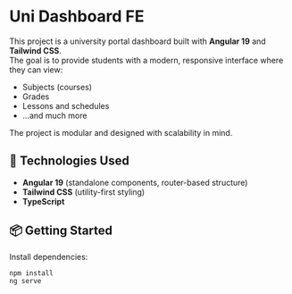 # Uni Dashboard FE

This project is a university portal dashboard built with **Angular 19** and **Tailwind CSS**.  
The goal is to provide students with a modern, responsive interface where they can view:

- Subjects (courses)
- Grades
- Lessons and schedules
- ...and much more

The project is modular and designed with scalability in mind.

## 🚀 Technologies Used

- **Angular 19** (standalone components, router-based structure)
- **Tailwind CSS** (utility-first styling)
- **TypeScript**

## 📦 Getting Started

Install dependencies:

```bash
npm install
ng serve

